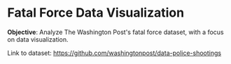 # Fatal Force Data Visualization

**Objective**: Analyze The Washington Post's fatal force dataset, with a focus on data visualization. 

Link to dataset: https://github.com/washingtonpost/data-police-shootings
